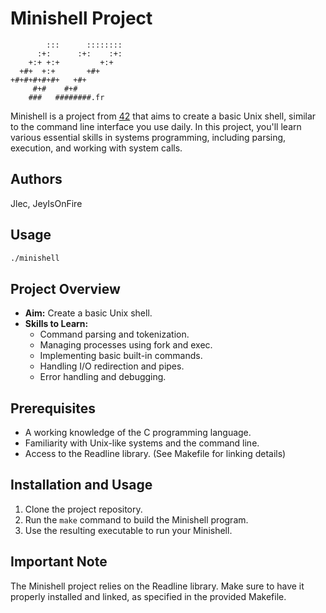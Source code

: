 # Minishell Project
```text
        :::      ::::::::
      :+:      :+:    :+:
    +:+ +:+         +:+
  +#+  +:+       +#+
+#+#+#+#+#+   +#+
     #+#    #+#
    ###   ########.fr
```
Minishell is a project from [42](https://www.42.fr/) that aims to create a basic Unix shell, similar to the command line interface you use daily. In this project, you'll learn various essential skills in systems programming, including parsing, execution, and working with system calls.

## Authors
Jlec, JeyIsOnFire

## Usage
```bash
./minishell
```

## Project Overview

- **Aim:** Create a basic Unix shell.
- **Skills to Learn:**
  - Command parsing and tokenization.
  - Managing processes using fork and exec.
  - Implementing basic built-in commands.
  - Handling I/O redirection and pipes.
  - Error handling and debugging.

## Prerequisites

- A working knowledge of the C programming language.
- Familiarity with Unix-like systems and the command line.
- Access to the Readline library. (See Makefile for linking details)

## Installation and Usage

1. Clone the project repository.
2. Run the `make` command to build the Minishell program.
3. Use the resulting executable to run your Minishell.

## Important Note

The Minishell project relies on the Readline library. Make sure to have it properly installed and linked, as specified in the provided Makefile.